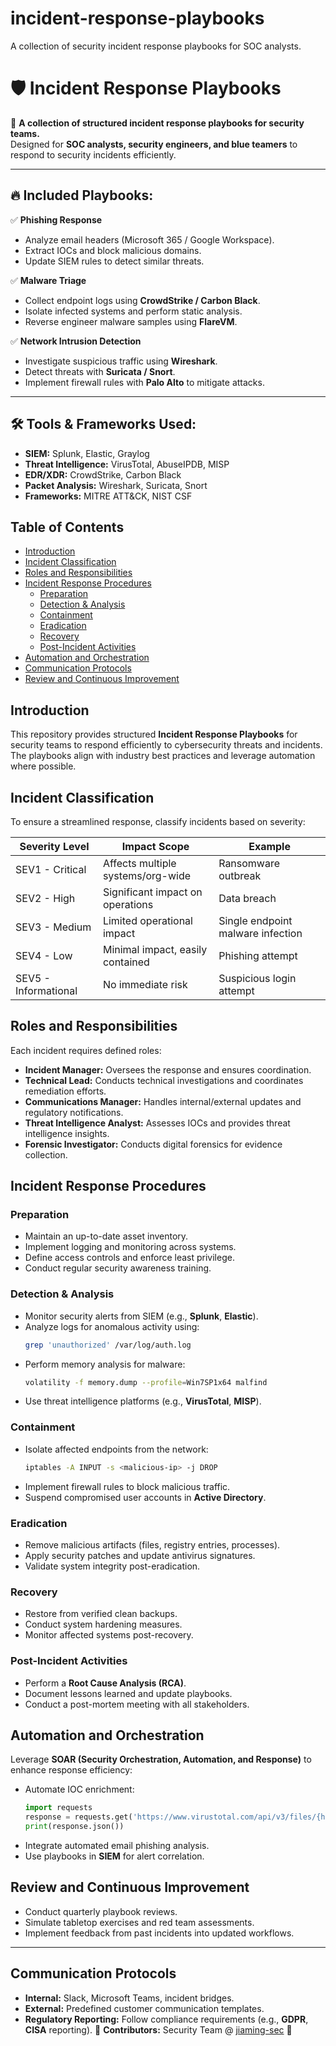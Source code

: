 # incident-response-playbooks
A collection of security incident response playbooks for SOC analysts.

# 🛡 Incident Response Playbooks  

📌 **A collection of structured incident response playbooks for security teams.**  
Designed for **SOC analysts, security engineers, and blue teamers** to respond to security incidents efficiently.  

---

## 🔥 Included Playbooks:
✅ **Phishing Response**  
- Analyze email headers (Microsoft 365 / Google Workspace).  
- Extract IOCs and block malicious domains.  
- Update SIEM rules to detect similar threats.
  
✅ **Malware Triage**  
- Collect endpoint logs using **CrowdStrike / Carbon Black**.  
- Isolate infected systems and perform static analysis.  
- Reverse engineer malware samples using **FlareVM**. 

✅ **Network Intrusion Detection**  
- Investigate suspicious traffic using **Wireshark**.  
- Detect threats with **Suricata / Snort**.  
- Implement firewall rules with **Palo Alto** to mitigate attacks.

---

## 🛠 Tools & Frameworks Used:
- **SIEM:** Splunk, Elastic, Graylog  
- **Threat Intelligence:** VirusTotal, AbuseIPDB, MISP  
- **EDR/XDR:** CrowdStrike, Carbon Black  
- **Packet Analysis:** Wireshark, Suricata, Snort  
- **Frameworks:** MITRE ATT&CK, NIST CSF

## Table of Contents
- [Introduction](#introduction)
- [Incident Classification](#incident-classification)
- [Roles and Responsibilities](#roles-and-responsibilities)
- [Incident Response Procedures](#incident-response-procedures)
  - [Preparation](#preparation)
  - [Detection & Analysis](#detection--analysis)
  - [Containment](#containment)
  - [Eradication](#eradication)
  - [Recovery](#recovery)
  - [Post-Incident Activities](#post-incident-activities)
- [Automation and Orchestration](#automation-and-orchestration)
- [Communication Protocols](#communication-protocols)
- [Review and Continuous Improvement](#review-and-continuous-improvement)

## Introduction
This repository provides structured **Incident Response Playbooks** for security teams to respond efficiently to cybersecurity threats and incidents. The playbooks align with industry best practices and leverage automation where possible.

## Incident Classification
To ensure a streamlined response, classify incidents based on severity:

| Severity Level | Impact Scope | Example |
|---------------|-------------|---------|
| SEV1 - Critical | Affects multiple systems/org-wide | Ransomware outbreak |
| SEV2 - High | Significant impact on operations | Data breach |
| SEV3 - Medium | Limited operational impact | Single endpoint malware infection |
| SEV4 - Low | Minimal impact, easily contained | Phishing attempt |
| SEV5 - Informational | No immediate risk | Suspicious login attempt |

## Roles and Responsibilities
Each incident requires defined roles:

- **Incident Manager:** Oversees the response and ensures coordination.
- **Technical Lead:** Conducts technical investigations and coordinates remediation efforts.
- **Communications Manager:** Handles internal/external updates and regulatory notifications.
- **Threat Intelligence Analyst:** Assesses IOCs and provides threat intelligence insights.
- **Forensic Investigator:** Conducts digital forensics for evidence collection.

## Incident Response Procedures
### Preparation
- Maintain an up-to-date asset inventory.
- Implement logging and monitoring across systems.
- Define access controls and enforce least privilege.
- Conduct regular security awareness training.

### Detection & Analysis
- Monitor security alerts from SIEM (e.g., **Splunk**, **Elastic**).
- Analyze logs for anomalous activity using:
  ```bash
  grep 'unauthorized' /var/log/auth.log
  ```
- Perform memory analysis for malware:
  ```bash
  volatility -f memory.dump --profile=Win7SP1x64 malfind
  ```
- Use threat intelligence platforms (e.g., **VirusTotal**, **MISP**).

### Containment
- Isolate affected endpoints from the network:
  ```bash
  iptables -A INPUT -s <malicious-ip> -j DROP
  ```
- Implement firewall rules to block malicious traffic.
- Suspend compromised user accounts in **Active Directory**.

### Eradication
- Remove malicious artifacts (files, registry entries, processes).
- Apply security patches and update antivirus signatures.
- Validate system integrity post-eradication.

### Recovery
- Restore from verified clean backups.
- Conduct system hardening measures.
- Monitor affected systems post-recovery.

### Post-Incident Activities
- Perform a **Root Cause Analysis (RCA)**.
- Document lessons learned and update playbooks.
- Conduct a post-mortem meeting with all stakeholders.

## Automation and Orchestration
Leverage **SOAR (Security Orchestration, Automation, and Response)** to enhance response efficiency:
- Automate IOC enrichment:
  ```python
  import requests
  response = requests.get('https://www.virustotal.com/api/v3/files/{hash}')
  print(response.json())
  ```
- Integrate automated email phishing analysis.
- Use playbooks in **SIEM** for alert correlation.

## Review and Continuous Improvement
- Conduct quarterly playbook reviews.
- Simulate tabletop exercises and red team assessments.
- Implement feedback from past incidents into updated workflows.

---

## Communication Protocols
- **Internal:** Slack, Microsoft Teams, incident bridges.
- **External:** Predefined customer communication templates.
- **Regulatory Reporting:** Follow compliance requirements (e.g., **GDPR**, **CISA** reporting).
📌 **Contributors:** Security Team @ [jiaming-sec](https://github.com/jiaming-sec) 🚀  
